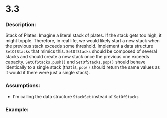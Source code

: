 # 3.3  
### Description:  
Stack of Plates: Imagine a literal stack of plates. If the stack gets too high, it might topple. Therefore, in real life, we would likely start a new stack when the previous stack exceeds some threshold. Implement a data structure `SetOfStacks` that mimics this. `SetOfStacks` should be composed of several stacks and should create a new stack once the previous one exceeds capacity. `SetOfStacks.push()` and `SetOfStacks.pop()` should behave identically to a single stack (that is, `pop()` should return the same values as it would if there were just a single stack).

### Assumptions:  
- I'm calling the data structure `StackSet` instead of `SetOfStacks`

### Example:  
```

```  